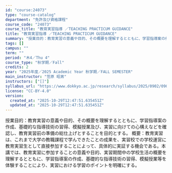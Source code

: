 ```yaml
---
id: "course:24073"
type: "course-catalog"
department: "免許及び資格課程"
course_code: "24073"
course_title: "教育実習指導 ／TEACHING PRACTICUM GUIDANCE"
title: "教育実習指導 ／TEACHING PRACTICUM GUIDANCE"
summary: "授業目的：教育実習の意義や目的、その概要を理解するとともに、学習指導案の作成、基礎的な指導技術の習得、模擬授業及び、実習に向けての心構えなどを確認し、教育実習前の準備の総仕上げとすることを目的とする。 概要：教育実習は、これまで大学の教職課…"
tags: []
campus: ""
term: ""
period: "木4／Thu 4"
course_type: "秋学期／Fall"
credits: 2
year: "2025年度／2025 Academic Year 秋学期／FALL SEMESTER"
main_instructor: "笠原 昭男"
instructors: ["[]"]
syllabus_url: "https://www.dokkyo.ac.jp/research/syllabus/2025/0902/0902_24073_ja_JP.html"
license: "CC-BY-4.0"
version:
  created_at: "2025-10-29T12:47:51.635451Z"
  updated_at: "2025-10-29T12:47:51.635451Z"
---
```

授業目的：教育実習の意義や目的、その概要を理解するとともに、学習指導案の作成、基礎的な指導技術の習得、模擬授業及び、実習に向けての心構えなどを確認し、教育実習前の準備の総仕上げとすることを目的とする。 概要：教育実習は、これまで大学の教職課程で学んできたことの成果を、実習校での学校運営に教育実習生として直接参加することによって、具体的に実証する機会である。本講では、教育実習に参加することの意義や目的、実習期間中の学校生活の概要を理解するとともに、学習指導案の作成、基礎的な指導技術の習得、模擬授業等を体験することにより、実習における学習のポイントを明確にする。
